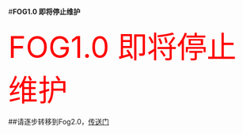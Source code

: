 
#**FOG1.0 即将停止维护**

<span style="color:red; font-size:60px;">FOG1.0 即将停止维护</span>

##请逐步转移到Fog2.0，[传送门](https://github.com/mxchipSDK/Fog2.0)
